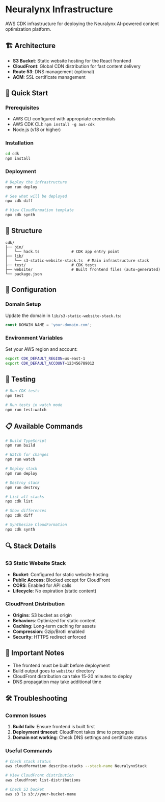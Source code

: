 # Neuralynx Infrastructure

AWS CDK infrastructure for deploying the Neuralynx AI-powered content optimization platform.

## 🏗️ Architecture

- **S3 Bucket**: Static website hosting for the React frontend
- **CloudFront**: Global CDN distribution for fast content delivery
- **Route 53**: DNS management (optional)
- **ACM**: SSL certificate management

## 🚀 Quick Start

### Prerequisites

- AWS CLI configured with appropriate credentials
- AWS CDK CLI: `npm install -g aws-cdk`
- Node.js (v18 or higher)

### Installation

```bash
cd cdk
npm install
```

### Deployment

```bash
# Deploy the infrastructure
npm run deploy

# See what will be deployed
npx cdk diff

# View CloudFormation template
npx cdk synth
```

## 📁 Structure

```
cdk/
├── bin/
│   └── hack.ts              # CDK app entry point
├── lib/
│   └── s3-static-website-stack.ts  # Main infrastructure stack
├── test/                    # CDK tests
├── website/                 # Built frontend files (auto-generated)
└── package.json
```

## 🔧 Configuration

### Domain Setup

Update the domain in `lib/s3-static-website-stack.ts`:

```typescript
const DOMAIN_NAME = 'your-domain.com';
```

### Environment Variables

Set your AWS region and account:

```bash
export CDK_DEFAULT_REGION=us-east-1
export CDK_DEFAULT_ACCOUNT=123456789012
```

## 🧪 Testing

```bash
# Run CDK tests
npm test

# Run tests in watch mode
npm run test:watch
```

## 📋 Available Commands

```bash
# Build TypeScript
npm run build

# Watch for changes
npm run watch

# Deploy stack
npm run deploy

# Destroy stack
npm run destroy

# List all stacks
npx cdk list

# Show differences
npx cdk diff

# Synthesize CloudFormation
npx cdk synth
```

## 🔍 Stack Details

### S3 Static Website Stack

- **Bucket**: Configured for static website hosting
- **Public Access**: Blocked except for CloudFront
- **CORS**: Enabled for API calls
- **Lifecycle**: No expiration (static content)

### CloudFront Distribution

- **Origins**: S3 bucket as origin
- **Behaviors**: Optimized for static content
- **Caching**: Long-term caching for assets
- **Compression**: Gzip/Brotli enabled
- **Security**: HTTPS redirect enforced

## 🚨 Important Notes

- The frontend must be built before deployment
- Build output goes to `website/` directory
- CloudFront distribution can take 15-20 minutes to deploy
- DNS propagation may take additional time

## 🛠️ Troubleshooting

### Common Issues

1. **Build fails**: Ensure frontend is built first
2. **Deployment timeout**: CloudFront takes time to propagate
3. **Domain not working**: Check DNS settings and certificate status

### Useful Commands

```bash
# Check stack status
aws cloudformation describe-stacks --stack-name NeuralynxStack

# View CloudFront distribution
aws cloudfront list-distributions

# Check S3 bucket
aws s3 ls s3://your-bucket-name
```
